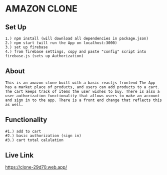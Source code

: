 # AMAZON CLONE

## Set Up 
    1.) npm install (will download all dependencies in package.json)
    2.) npm start (will run the App on localhost:3000)
    3.) set up firebase 
    4.) from firebase settings, copy and paste "config" script into firebase.js (sets up Authorization) 

## About
    This is an amazon clone built with a basic reactjs frontend The App has a market place of products, and users can add products to a cart. The cart keeps track of items the user wishes to buy. There is also a user authorization functionality that allows users to make an account and sign in to the app. There is a front end change that reflects this as well. 

## Functionality

    #1.) add to cart
    #2.) basic authorization (sign in)
    #3.) cart total calulation 
    
## Live Link 
   https://clone-29d70.web.app/



